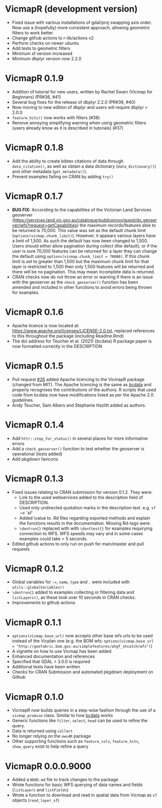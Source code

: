 # VicmapR (development version)
* Fixed issue with various installations of gdal/proj swapping axis order. Now use a (hopefully) more consistent approach, allowing geometric filters to work better.  
* Change github actions to r-lib/actions v2 
* Perform checks on newer ubuntu  
* Add tests to geometric filters  
* Minimum sf version increased   
* Minimum dbplyr version now 2.2.0  

# VicmapR 0.1.9  
* Addition of tutorial for new users, written by Rachel Swain (Vicmap for Beginners) (PR#36, #41)  
* Several bug fixes for the release of dbplyr 2.2.0 (PR#39, #40)  
* Now moving to new edition of dbplyr and users will require dbplyr > 2.0.0   
* `feature_hits()` now works with filters (#38)  
* Remove annoying simplifying warning when using geometric filters (users already know as it is described in tutorials) (#37)  

# VicmapR 0.1.8
* Add the ability to create bibtex citations of data through `data_citation()`, as well as obtain a data dictionary (`data_dictionary()`) and other metadata (`get_metadata()`).  
* Prevent examples failing on CRAN by adding `try()`

# VicmapR 0.1.7  
* __BUG FIX:__ Accoriding to the capabilities of the Victorian Land Services geoserver (https://services.land.vic.gov.au/catalogue/publicproxy/guest/dv_geoserver/wfs?request=getCapabilities) the maximum records/features able to be returned is 70,000. This value was set as the default chunk limit (`options(vicmap.chunk_limit)`). However, it appears various layers have a limit of 1,500. As such the default has now been changed to 1,500. Users should either allow pagination during collect (the default); or if the user is sure 70,000 features can be returned for a layer they can change the default using `options(vicmap.chunk_limit = 70000)`. If this chunk limit is set to greater than 1,500 but the maximum chunk limit for that layer is restricted to 1,500 then only 1,500 features will be returned and there will be no pagination. This may mean incomplete data is returned.  
* CRAN checks now do not throw an error or warning if there is an issue with the geoserver as the `check_geoserver()` function has been amended and included in other functions to avoid errors being thrown for examples. 

# VicmapR 0.1.6  
* Apache licence is now located at: https://www.apache.org/licenses/LICENSE-2.0.txt, replaced references to this throughout the package (including Readme.Rmd)  
* The doi address for Teucher et al. (2021) {bcdata} R package paper is now formatted correctly in the DESCRIPTION

# VicmapR 0.1.5
* Pull request [#26](https://github.com/JustinCally/VicmapR/pull/26) added Apache licencing to the VicmapR package (changed from MIT). The Apache licencing is the same as [bcdata](https://github.com/bcgov/bcdata) and properly recognises the contributions of the authors. R scripts that used code from bcdata now have modifications listed as per the Apache 2.0 guidelines. 
* Andy Teucher, Sam Albers and Stephanie Hazlitt added as authors.  

# VicmapR 0.1.4
* Add `httr::stop_for_status()` in several places for more informative errors  
* Add a `check_geoserver()` function to test whether the geoserver is operational (tests added)  
* Add pkgdown favicons  

# VicmapR 0.1.3  
* Fixed issues relating to CRAN submission for version 0.1.2. They were:  
    - Link to the used webservices added to the description field of DESCRIPTION.
    - Used only undirected quotation marks in the description text. e.g. `sf` --> 'sf'
    - Added \value to .Rd files regarding exported methods and explain the functions results in the documentation. Missing Rd-tags were:
    - `\dontrun{}` replaced with with `\donttest{}` for examples requirying connection to WFS. WFS speeds may vary and in some cases examples could take > 5 seconds.  
* Edited github actions to only run on push for main/master and pull requests

# VicmapR 0.1.2
* Global variables for `:=`, `name`, `type` and `.` were included with `utils::globalVariables()`  
* `\dontrun{}` added to examples collecting or filtering data and `listLayers()`, as these took over 10 seconds in CRAN checks.  
* Improvements to github actions  

# VicmapR 0.1.1

* `options(vicmap.base_url)` now accepts other base wfs urls to be used instead of the Vicplan one (e.g. the BOM wfs: `options(vicmap.base_url = "http://geofabric.bom.gov.au/simplefeatures/ahgf_shcatch/wfs")`)  
* A vignette on how to use Vicmap has been added
* Enhanced documentation and references
* Specified that GDAL > 3.0.0 is required  
* Additional tests have been written
* Checks for CRAN Submission and automated pkgdown deployment on Github 

# VicmapR 0.1.0

* VicmapR now builds queries in a step-wise fashion through the use of a `vicmap_promise` class. Similar to how [bcdata](https://github.com/bcgov/bcdata) works 
* Generic functions like `filter`, `select`, `head` can be used to refine the query.
* Data is returned using `collect`
* No longer relying on the `ows4R` package
* Other supporting functions such as `feature_cols`, `feature_hits`, `show_query` exist to help refine a query

# VicmapR 0.0.0.9000

* Added a `NEWS.md` file to track changes to the package  
* Wrote functions for basic WFS querying of data names and fields (`listLayers` and `listFields`)  
* Wrote a function to download and read in spatial data from Vicmap as `sf` objects (`read_layer_sf`)  


